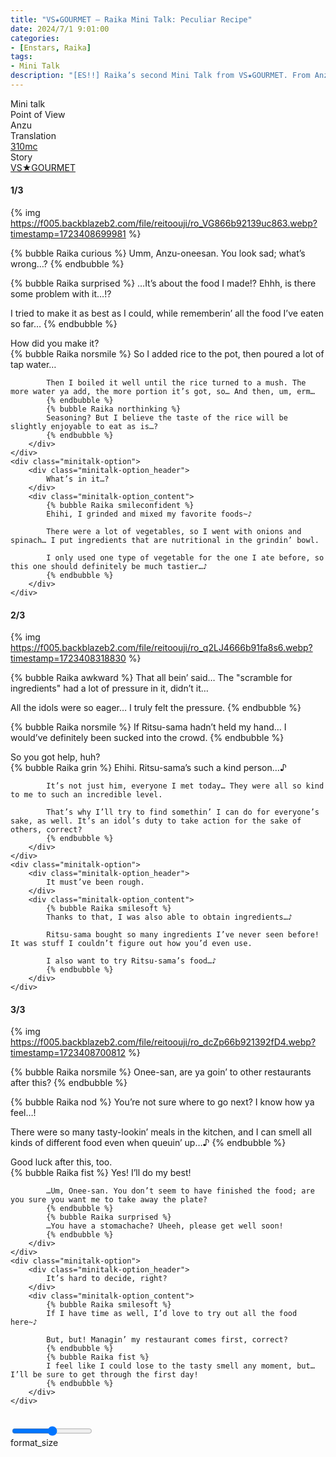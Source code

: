 ```yaml
---
title: "VS★GOURMET – Raika Mini Talk: Peculiar Recipe"
date: 2024/7/1 9:01:00
categories:
- [Enstars, Raika]
tags:
- Mini Talk
description: "[ES!!] Raika’s second Mini Talk from VS★GOURMET. From Anzu’s POV."
---
```

<div class="three-wrapper" style="--storyColor:#5ac189;--storyColor-rgb:90,193,137;--storyColor-h:147.4;--storyColor-s:45.4%;--storyColor-l:55.5%;">
    <div class="info-area">
        <div class="info">
            <div class="info-item characters">
                <div class="label">
                    Mini talk
                </div>
                <div class="value">
					<a href="/categories/Enstars/Raika" character="Raika"></a>
                </div>
            </div>
            <div class="info-item one">
                <div class="label">
                    Point of View
                </div>
                <div class="value">
                    Anzu
                </div>
            </div>
            <div class="info-item two">
                <div class="label">
                    Translation
                </div>
                <div class="value">
                    <a href="/about">310mc</a>
                </div>
            </div>
            <div class="info-item three">
                <div class="label">
                   Story
                </div>
                <div class="value">
                    <a href="/vs_gourmet">VS★GOURMET</a>
                </div>
            </div>
        </div>
    </div>
</div>

<!-- more -->

#### <div mt="rare"></div> 1/3

{% img https://f005.backblazeb2.com/file/reitoouji/ro_VG866b92139uc863.webp?timestamp=1723408699981 %}

{% bubble Raika curious %}
Umm, Anzu-oneesan. You look sad; what’s wrong…?
{% endbubble %}

{% bubble Raika surprised %}
…It’s about the food I made!? Ehhh, is there some problem with it…!?

I tried to make it as best as I could, while rememberin’ all the food I’ve eaten so far…
{% endbubble %}

<div class="minitalk" character="Anzu">
    <div class="minitalk-option">
        <div class="minitalk-option_header">
            How did you make it?
        </div>
        <div class="minitalk-option_content">
            {% bubble Raika norsmile %}
            So I added rice to the pot, then poured a lot of tap water…

            Then I boiled it well until the rice turned to a mush. The more water ya add, the more portion it’s got, so… And then, um, erm…
            {% endbubble %}
            {% bubble Raika northinking %}
            Seasoning? But I believe the taste of the rice will be slightly enjoyable to eat as is…?
			{% endbubble %}
        </div>
    </div>
    <div class="minitalk-option">
        <div class="minitalk-option_header">
            What’s in it…?
        </div>
        <div class="minitalk-option_content">
            {% bubble Raika smileconfident %}
            Ehihi, I grinded and mixed my favorite foods~♪

            There were a lot of vegetables, so I went with onions and spinach… I put ingredients that are nutritional in the grindin’ bowl.

            I only used one type of vegetable for the one I ate before, so this one should definitely be much tastier…♪
			{% endbubble %}
        </div>
    </div>
</div>

#### <div mt="rare"></div> 2/3

{% img https://f005.backblazeb2.com/file/reitoouji/ro_q2LJ4666b91fa8s6.webp?timestamp=1723408318830 %}

{% bubble Raika awkward %}
That all bein’ said… The "scramble for ingredients" had a lot of pressure in it, didn’t it…

All the idols were so eager… I truly felt the pressure.
{% endbubble %}

{% bubble Raika norsmile %}
If Ritsu-sama hadn’t held my hand… I would’ve definitely been sucked into the crowd.
{% endbubble %}

<div class="minitalk" character="Anzu">
    <div class="minitalk-option">
        <div class="minitalk-option_header">
            So you got help, huh?
        </div>
        <div class="minitalk-option_content">
            {% bubble Raika grin %}
            Ehihi. Ritsu-sama’s such a kind person…♪

            It’s not just him, everyone I met today… They were all so kind to me to such an incredible level.

            That’s why I’ll try to find somethin’ I can do for everyone’s sake, as well. It’s an idol’s duty to take action for the sake of others, correct?
			{% endbubble %}
        </div>
    </div>
    <div class="minitalk-option">
        <div class="minitalk-option_header">
            It must’ve been rough.
        </div>
        <div class="minitalk-option_content">
            {% bubble Raika smilesoft %}
            Thanks to that, I was also able to obtain ingredients…♪

            Ritsu-sama bought so many ingredients I’ve never seen before! It was stuff I couldn’t figure out how you’d even use.

            I also want to try Ritsu-sama’s food…♪
			{% endbubble %}
        </div>
    </div>
</div>

#### <div mt="rare"></div> 3/3

{% img https://f005.backblazeb2.com/file/reitoouji/ro_dcZp66b921392fD4.webp?timestamp=1723408700812 %}

{% bubble Raika norsmile %}
Onee-san, are ya goin’ to other restaurants after this?
{% endbubble %}

{% bubble Raika nod %}
You’re not sure where to go next? I know how ya feel…!

There were so many tasty-lookin’ meals in the kitchen, and I can smell all kinds of different food even when queuin’ up…♪
{% endbubble %}

<div class="minitalk" character="Anzu">
    <div class="minitalk-option">
        <div class="minitalk-option_header">
          Good luck after this, too.
        </div>
        <div class="minitalk-option_content">
            {% bubble Raika fist %}
            Yes! I’ll do my best!

            …Um, Onee-san. You don’t seem to have finished the food; are you sure you want me to take away the plate?
            {% endbubble %}
            {% bubble Raika surprised %}
            …You have a stomachache? Uheeh, please get well soon!
			{% endbubble %}
        </div>
    </div>
    <div class="minitalk-option">
        <div class="minitalk-option_header">
            It’s hard to decide, right?
        </div>
        <div class="minitalk-option_content">
            {% bubble Raika smilesoft %}
            If I have time as well, I’d love to try out all the food here~♪

            But, but! Managin’ my restaurant comes first, correct?
            {% endbubble %}
            {% bubble Raika fist %}
            I feel like I could lose to the tasty smell any moment, but… I’ll be sure to get through the first day!
			{% endbubble %}
        </div>
    </div>
</div>
<br>
<div class="navigation2">
    <div class="toolbar-wrapper">
        <div class="slider-container">
            <input type="range" min="1" max="5" value="3" class="slider">
        </div>
        <div class="toolbar">
            <a target="_blank" href="/translations" class="home-button" title="Translations Masterlist"><i class="fa fa-home"></i></a>
            <a href="/vs_gourmet/minitalk/raika_1" title="Raika Mini Talk: Blesss of Food"><i class="fa fa-arrow-left"></i></a>
            <div class="toolbar__section">
                <a id="sliderDrop">
                    <span class="material-icons-round" title="Text Size">format_size</span>
                </a>
            </div>
            <a target="_blank" href="/vs_gourmet#Mini-Talks" title="Index"><i class="fa fa-star"></i></a>
            <a href="#top" class="top-arrow" title="Back to Top"><i class="fa fa-arrow-up"></i></a>
        </div>
    </div>
</div>